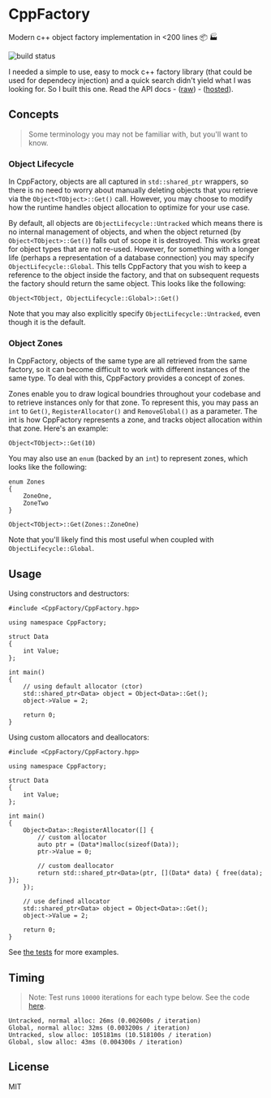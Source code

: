 # CppFactory

Modern c++ object factory implementation in <200 lines :package: :factory:

![build status](https://b3ngr33ni3r.visualstudio.com/_apis/public/build/definitions/47f8d118-934e-48ed-82d8-52d850a66d71/2/badge)

I needed a simple to use, easy to mock c++ factory library (that could be used for dependecy injection) and a quick search didn't yield what I was looking for. So I built this one. Read the API docs - ([raw](./Docs)) - ([hosted](https://bengreenier.github.io/CppFactory)).

## Concepts

> Some terminology you may not be familiar with, but you'll want to know.

### Object Lifecycle

In CppFactory, objects are all captured in `std::shared_ptr` wrappers, so there is no need to worry about manually deleting objects that you retrieve via the `Object<TObject>::Get()` call. However, you may choose to modify how the runtime handles object allocation to optimize for your use case.

By default, all objects are `ObjectLifecycle::Untracked` which means there is no internal management of objects, and when the object returned (by `Object<TObject>::Get()`) falls out of scope it is destroyed. This works great for object types that are not re-used. However, for something with a longer life (perhaps a representation of a database connection) you may specify `ObjectLifecycle::Global`. This tells CppFactory that you wish to keep a reference to the object inside the factory, and that on subsequent requests the factory should return the same object. This looks like the following:

```
Object<TObject, ObjectLifecycle::Global>::Get()
```

Note that you may also explicitly specify `ObjectLifecycle::Untracked`, even though it is the default.

### Object Zones

In CppFactory, objects of the same type are all retrieved from the same factory, so it can become difficult to work with different instances of the same type. To deal with this, CppFactory provides a concept of zones.

Zones enable you to draw logical boundries throughout your codebase and to retrieve instances only for that zone. To represent this, you may pass an `int` to `Get()`, `RegisterAllocator()` and `RemoveGlobal()` as a parameter. The int is how CppFactory represents a zone, and tracks object allocation within that zone. Here's an example:

```
Object<TObject>::Get(10)
```

You may also use an `enum` (backed by an `int`) to represent zones, which looks like the following:

```
enum Zones
{
    ZoneOne,
    ZoneTwo
}

Object<TObject>::Get(Zones::ZoneOne)
```

Note that you'll likely find this most useful when coupled with `ObjectLifecycle::Global`.

## Usage

Using constructors and destructors:

```
#include <CppFactory/CppFactory.hpp>

using namespace CppFactory;

struct Data
{
    int Value;
};

int main()
{
    // using default allocator (ctor)
    std::shared_ptr<Data> object = Object<Data>::Get();
    object->Value = 2;

    return 0;
}
```

Using custom allocators and deallocators:

```
#include <CppFactory/CppFactory.hpp>

using namespace CppFactory;

struct Data
{
    int Value;
};

int main()
{
    Object<Data>::RegisterAllocator([] {
        // custom allocator
        auto ptr = (Data*)malloc(sizeof(Data));
        ptr->Value = 0;

        // custom deallocator
        return std::shared_ptr<Data>(ptr, [](Data* data) { free(data); });
    });

    // use defined allocator
    std::shared_ptr<Data> object = Object<Data>::Get();
    object->Value = 2;

    return 0;
}
```

See [the tests](./CppFactory.UnitTests/CppFactoryTests.cpp) for more examples.

## Timing

> Note: Test runs `10000` iterations for each type below. See the code [here](./CppFactory.UnitTests/CppFactoryTests.cpp#L174).

```
Untracked, normal alloc: 26ms (0.002600s / iteration)
Global, normal alloc: 32ms (0.003200s / iteration)
Untracked, slow alloc: 105181ms (10.518100s / iteration)
Global, slow alloc: 43ms (0.004300s / iteration)
```

## License

MIT